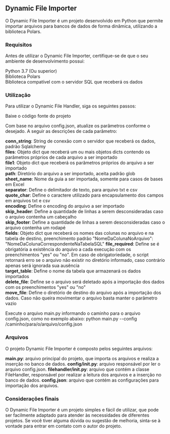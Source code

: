 <h2><b>Dynamic File Importer</b></h2>
O Dynamic File Importer é um projeto desenvolvido em Python que permite importar arquivos para bancos de dados de forma dinâmica, utilizando a biblioteca Polars.

<h3><b>Requisitos</b></h3>
Antes de utilizar o Dynamic File Importer, certifique-se de que o seu ambiente de desenvolvimento possui:

Python 3.7 (Ou superior)</br>
Biblioteca Polars</br>
Biblioteca compatível com o servidor SQL que receberá os dados</br>

<h3><b>Utilização</b></h3>
Para utilizar o Dynamic File Handler, siga os seguintes passos:

Baixe o código fonte do projeto</br>

Com base no arquivo config.json, atualize os parâmetros conforme o desejado. A seguir as descrições de cada parâmetro:

<b>conn_string</b>: String de conexão com o servidor que receberá os dados, padrão Sqlalchemy</br>
<b>files</b>: Objeto dict que receberá um ou mais objetos dicts contendo os parâmetros próprios de cada arquivo a ser importado</br>
<b>file1</b>: Objeto dict que receberá os parâmetros próprios do arquivo a ser importado</br>
<b>path</b>: Diretório do arquivo a ser importado, aceita padrão glob</br>
<b>sheet_name</b>: Nome da guia a ser importada, somente para casos de bases em Excel</br>
<b>separator</b>: Define o delimitador de texto, para arquivo txt e csv</br>
<b>quote_char</b>: Define o caractere utilizado para encapsulamento dos campos em arquivos txt e csv</br>
<b>encoding</b>: Define o encoding do arquivo a ser importado</br>
<b>skip_header</b>: Define a quantidade de linhas a serem desconsideradas caso o arquivo contenha um cabeçalho</br>
<b>skip_footer</b>: Define a quantidade de linhas a serem desconsideradas caso o arquivo contenha um rodapé</br>
<b>fields</b>: Objeto dict que receberá os nomes das colunas no arquivo e na tabela de destino, preenchimento padrão "NomeDaColunaNoArquivo": "NomeDaColunaCorrespondenteNaTabelaSQL"
<b>file_required</b>: Define se é obrigatória a existência do arquivo a cada execução com os preenchimentos "yes" ou "no". Em caso de obrigatoriedade, o script retornará erro se o arquivo não existir no diretório informado, caso contrário apenas será ignorada sua ausência</br>
<b>target_table</b>: Define o nome da tabela que armazenará os dados importados</br>
<b>delete_file</b>: Define se o arquivo será deletado após a importação dos dados com os preenchimentos "yes" ou "no"</br>
<b>move_file</b>: Define o diretório de destino do arquivo após a importação dos dados. Caso não queira movimentar o arquivo basta manter o parâmetro vazio</br>

Execute o arquivo main.py informando o caminho para o arquivo config.json, como no exemplo abaixo:
python main.py --config /caminho/para/o/arquivo/config.json

<h3><b>Arquivos</b></h3>
O projeto Dynamic File Importer é composto pelos seguintes arquivos:

<b>main.py</b>: arquivo principal do projeto, que importa os arquivos e realiza a inserção no banco de dados.
<b>config/__init__.py</b>: arquivo responsável por ler o arquivo config.json.
<b>filehandler/__init__.py</b>: arquivo que contém a classe FileHandler, responsável por realizar a leitura dos arquivos e a inserção no banco de dados.
<b>config.json</b>: arquivo que contém as configurações para importação dos arquivos.

<h3><b>Considerações finais</b></h3>
O Dynamic File Importer é um projeto simples e fácil de utilizar, que pode ser facilmente adaptado para atender às necessidades de diferentes projetos. Se você tiver alguma dúvida ou sugestão de melhoria, sinta-se à vontade para entrar em contato com o autor do projeto.